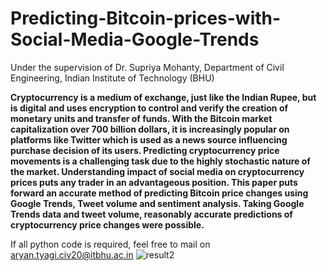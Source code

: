 # Predicting-Bitcoin-prices-with-Social-Media-Google-Trends
Under the supervision of Dr. Supriya Mohanty, Department of Civil Engineering, Indian Institute of Technology (BHU)

**Cryptocurrency is a medium of exchange, just like the Indian Rupee, but is digital and uses encryption to control and verify the creation of monetary units and transfer of funds. With the Bitcoin market capitalization over 700 billion dollars, it is increasingly popular on platforms like Twitter which is used as a news source influencing purchase decision of its users. Predicting cryptocurrency price movements is a challenging task due to the highly stochastic nature of the market. Understanding impact of social media on cryptocurrency prices puts any trader in an advantageous position. This paper puts forward an accurate method of predicting Bitcoin price changes using Google Trends, Tweet volume and sentiment analysis. Taking Google Trends data and tweet volume, reasonably accurate predictions of cryptocurrency price changes were possible.**

If all python code is required, feel free to mail on aryan.tyagi.civ20@itbhu.ac.in
![result2](https://user-images.githubusercontent.com/77772515/176738729-c0799591-4c43-4684-a551-f66c4c165e73.png)
